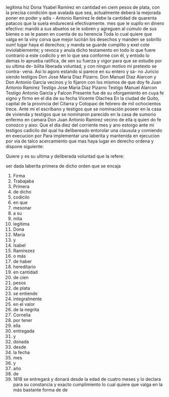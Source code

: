 legítima hiz Dona Ysabel Ramírez en cantidad en ciem pesos de plata, con la precisa condición que avalada que sea, actualmente deberá la mejorada poner en poder y adis -
Antonio Ramírez le debe la cantidad de quarenta patacos que la suela endurecerá efectivamente.
mes que le supllo en dinero efectivo: mandó a sus abuelos se le sobren y agreguen al cúmulo de sus bienes o se le pasen en cuenta de su herencia
Toda lo cual quiere que valga en la viny corva que mejor lucirán los desechos y manden se sobrillo sum!
lugar haya el derechos; y manda se guarde cumplito y exel cote inviolablemente; y revoca y anula dicho testamento en todo lo que fuere contrario a este codicilo y en lo que sea conforme con él, y entodo lo demas lo aprueba ratifica, de
xen su fuerza y vigor para que se estudie por su ultima de- 
bilita liberada voluntad, y con ningun motivo mi pretexto se contra-
vena. Asi lo agoro estando si parece en su entero y sa-
no Juricio siendo testigos Don Jose Maria Diaz Pizarro.
Don Manuel Diaz Alarcon y Don Antonio Garcia vecinos y lo fijaron con los mismos de que doy fe Juan Antonio Ramirez Testigo Jose Maria Diaz Pizarro Testigo Manuel Alarcon Testigo Antonio Garcia y Falcon
Presente fue de su oforgamiento en cuya fe signo y firmo en el dia
de su fecha
Vicente Olachea
En la ciudad de Quito, capital de la provincia del Citarra y Cotopaxi de febrero de mil ochocientos trece. Ante mi el escribano y testigos que se nominación poseer en la casa de vivienda
y testigos que se nominaron parecido en la casa de sumorio enfermo en camara Don Juan Antonio Ramirez vecino de ella q quien do fe conozco y aixo: Que el dia diez del corriente mes y ano estorgo ante mi testigos cadicilo del qual ha delibereado entorolar una clausula y comiendo en execucion por
Para implementar una laberita y mantenida en ejecucion por via de talco acercamiento que mas haya lugar en derecho ordena y dispone siguiente:

Quiere y es su ultima y deliberada voluntad que la refere:

ser dada laberita primera de dicho orden que se encaja
1. Firma
2. Trabajaba
3. Primera
4. de dicho
5. codicilo
6. en que
7. mesonar
8. a su
9. mita
10. legitima
11. Dona
12. Maria
13. y
14. Isabel
15. Ramírezez
16. o más
17. de haber
18. hereditario
19. en cantidad
20. de cien
21. pesos
22. de plata
23. se entiende
24. integralmente
25. en el valor
26. de la negrita
27. Cornelia
28. por tener
29. ella
30. entregada
31. y
32. donada
33. desde
34. la fecha
35. mes
36. y
37. año
38. de
39. 1818
se entregará y donará desde la edad de cuatro meses y
lo declara para su constancia y exacto cumplimiento
lo cual quiere que valga en la más bastante forma de de